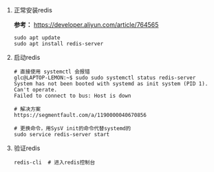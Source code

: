 1. 正常安装redis

   **参考：** https://developer.aliyun.com/article/764565

   ```
   sudo apt update
   sudo apt install redis-server
   ```

2. 启动redis

   ```shell
   # 直接使用 systemctl 会报错
   glc@LAPTOP-LEMON:~$ sudo sudo systemctl status redis-server
   System has not been booted with systemd as init system (PID 1). Can't operate.
   Failed to connect to bus: Host is down
   
   # 解决方案
   https://segmentfault.com/a/1190000040670856
   
   # 更换命令，用SysV init的命令代替systemd的
   sudo service redis-server start
   ```

3. 验证redis

   ```shell
   redis-cli  # 进入redis控制台
   ```

   

